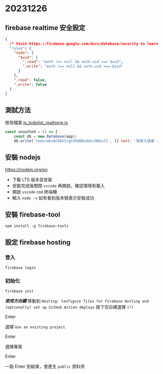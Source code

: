 # 20231226

## firebase realtime 安全設定

```json
{
  /* Visit https://firebase.google.com/docs/database/security to learn more about security rules. */
  "rules": {
    "todo": {
      "$uid": {
      	".read": "auth !== null && auth.uid === $uid",
      	".write": "auth !== null && auth.uid === $uid"  
      }
    },
    ".read": false,
    ".write": false
  }
}
```

## 測試方法

修改檔案 [js_todolist_realtome.js](assets\js\js_todolist_realtime.js)

```js
const unauthed = () => {
    const db = new Database(app);
    db.write('todo/wEsAC6AV1rgCUh8BDe4dccONSuf2', [{ text: '我是入侵者', checked: false }])
```

## 安裝 nodejs

https://nodejs.org/en

- 下載 LTS 版本並安裝
- 安裝完成後關閉 `vscode` 再開啟，確認環境有載入
- 開啟 `vscode` `cmd` 終端機
- 輸入 `node -v` 如有看到版本號表示安裝成功

## 安裝 firebase-tool

```shell
npm install -g firebase-tools
```

## 設定 firebase hosting

### 登入

```shell
firebase login
```

### 初始化

```shell
firebase init
```

***使用方向鍵*** 移動到 `Hosting: Configure files for Firebase Hosting and (optionally) set up GitHub Action deploys` 按下空白建選擇 `(*)`

Enter

選擇 `Use an existing project`

Enter

選擇專案

Enter

一路 Enter 到結束，會產生 `public` 資料夾

